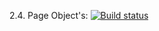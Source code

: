 2.4. Page Object's:  [![Build status](https://ci.appveyor.com/api/projects/status/2sqdrq02rcb4kqwe?svg=true)](https://ci.appveyor.com/project/OlesyaSergeevnaPopova/pageobject)